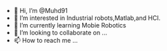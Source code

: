 - 👋 Hi, I’m @Muhd91
- 👀 I’m interested in Industrial robots,Matlab,and HCI.
- 🌱 I’m currently learning Mobie Robotics
- 💞️ I’m looking to collaborate on ...
- 📫 How to reach me ...

<!---
Muhd91/Muhd91 is a ✨ special ✨ repository because its `README.md` (this file) appears on your GitHub profile.
You can click the Preview link to take a look at your changes.
--->
